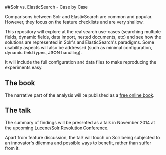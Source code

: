 ##Solr vs. ElasticSearch - Case by Case

Comparisons between Solr and ElasticSearch are common and popular. However, they focus on the feature checklists and are very shallow.

This repository will explore at the real search use-cases (searching multiple fields, dynamic fields, data import, nested documents, etc) and see how the solutions are represented in Solr's and ElasticSearch's paradigms. Some usability aspects will also be addressed (such as minimal configuration, dynamic field types, JSON handling).

It will include the full configuration and data files to make reproducing the experiments easy.

## The book
The narrative part of the analysis will be published as a [free online book](https://leanpub.com/solr-vs-elasticsearch).

## The talk
The summary of findings will be presented as a talk in November 2014 at the upcoming [Lucene/Solr Revolution Conference](http://www.lucenerevolution.org/).

Apart from feature discussion, the talk will touch on Solr being subjected to an innovator's dilemma and possible ways to benefit, rather than suffer from it.

